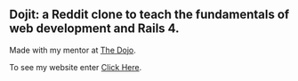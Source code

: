 ## Dojit: a Reddit clone to teach the fundamentals of web development and Rails 4.

Made with my mentor at [The Dojo](http://dojo.shinobidevs.com).

To see my website enter [Click Here](https://dojit.herokuapp.com/).

